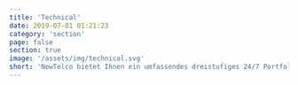 ```yaml
---
title: 'Technical'
date: 2019-07-01 01:21:23
category: 'section'
page: false
section: true
image: '/assets/img/technical.svg'
short: 'NewTelco bietet Ihnen ein umfassendes dreistufiges 24/7 Portfolio technischer Services. Die Serviceverfügbarkeit wird maximiert und Ihr Wartungsbudget garantiert reduziert'
---
```

